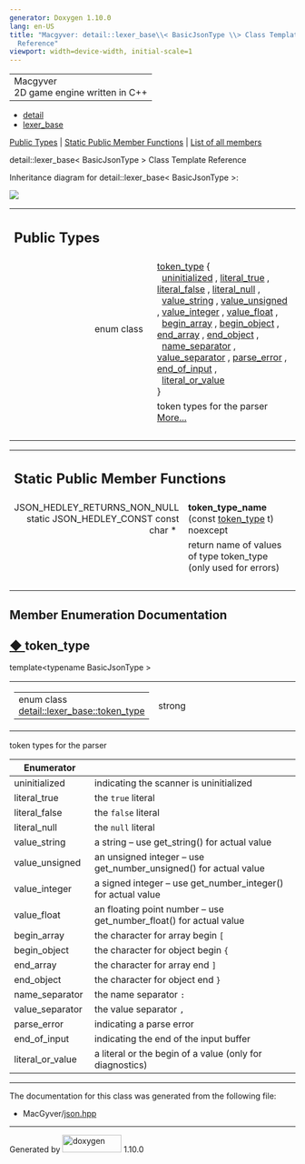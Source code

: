 ```yaml
---
generator: Doxygen 1.10.0
lang: en-US
title: "Macgyver: detail::lexer_base\\< BasicJsonType \\> Class Template
  Reference"
viewport: width=device-width, initial-scale=1
---
```


<div id="top">

<div id="titlearea">

<table data-cellspacing="0" data-cellpadding="0">
<colgroup>
<col style="width: 100%" />
</colgroup>
<tbody>
<tr id="projectrow" class="odd">
<td id="projectalign"><div id="projectname">
Macgyver
</div>
<div id="projectbrief">
2D game engine written in C++
</div></td>
</tr>
</tbody>
</table>

</div>

<div id="main-nav">

</div>

<div id="nav-path" class="navpath">

- <a href="namespacedetail.html" class="el">detail</a>
- <a href="classdetail_1_1lexer__base.html" class="el">lexer_base</a>

</div>

</div>

<div class="header">

<div class="summary">

[Public Types](#pub-types) \| [Static Public Member
Functions](#pub-static-methods) \| [List of all
members](classdetail_1_1lexer__base-members.html)

</div>

<div class="headertitle">

<div class="title">

detail::lexer_base\< BasicJsonType \> Class Template Reference

</div>

</div>

</div>

<div class="contents">

<div class="dynheader">

Inheritance diagram for detail::lexer_base\< BasicJsonType \>:

</div>

<div class="dyncontent">

<div class="center">

<img src="classdetail_1_1lexer__base.png"
usemap="#detail::lexer_5Fbase_3C_20BasicJsonType_20_3E_map" />

</div>

</div>

<table class="memberdecls">
<colgroup>
<col style="width: 50%" />
<col style="width: 50%" />
</colgroup>
<tbody>
<tr class="odd heading">
<td colspan="2"><h2 id="public-types" class="groupheader"><span
id="pub-types"></span> Public Types</h2></td>
</tr>
<tr id="r_add65fa7a85aa15052963809fbcc04540"
class="even memitem:add65fa7a85aa15052963809fbcc04540">
<td class="memItemLeft" style="text-align: right;"
data-valign="top">enum class  </td>
<td class="memItemRight" data-valign="bottom"><a
href="#add65fa7a85aa15052963809fbcc04540" class="el">token_type</a>
{<br />
  <a
href="#add65fa7a85aa15052963809fbcc04540a42dd1a73d072bb6bf3f494f22b15db8e"
class="el">uninitialized</a> , <a
href="#add65fa7a85aa15052963809fbcc04540a85cc1a37b0aaa52de40e72f0ed4e0c0d"
class="el">literal_true</a> , <a
href="#add65fa7a85aa15052963809fbcc04540afab1694b1b3937a079f4625fe0b6108b"
class="el">literal_false</a> , <a
href="#add65fa7a85aa15052963809fbcc04540ab7ae4c0e46d86f884677768160b26e9e"
class="el">literal_null</a> ,<br />
  <a
href="#add65fa7a85aa15052963809fbcc04540a2b490e8bf366b4cbe3ebd99b26ce15ce"
class="el">value_string</a> , <a
href="#add65fa7a85aa15052963809fbcc04540aaf1f040fcd2f674d2e5893d7a731078f"
class="el">value_unsigned</a> , <a
href="#add65fa7a85aa15052963809fbcc04540a5064b6655d88a50ae16665cf7751c0ee"
class="el">value_integer</a> , <a
href="#add65fa7a85aa15052963809fbcc04540a0d2671a6f81efb91e77f6ac3bdb11443"
class="el">value_float</a> ,<br />
  <a
href="#add65fa7a85aa15052963809fbcc04540a16c226b4425b68560fea322b46dabe01"
class="el">begin_array</a> , <a
href="#add65fa7a85aa15052963809fbcc04540a9a9ffd53b6869d4eca271b1ed5b57fe8"
class="el">begin_object</a> , <a
href="#add65fa7a85aa15052963809fbcc04540a2f3e68e7f111a1e5c7728742b3ca2b7f"
class="el">end_array</a> , <a
href="#add65fa7a85aa15052963809fbcc04540a7d5b4427866814de4d8f132721d59c87"
class="el">end_object</a> ,<br />
  <a
href="#add65fa7a85aa15052963809fbcc04540acc3c64f8ae08c00de1b33f19a4d2913a"
class="el">name_separator</a> , <a
href="#add65fa7a85aa15052963809fbcc04540a745373036100d7392ad62c617cab59af"
class="el">value_separator</a> , <a
href="#add65fa7a85aa15052963809fbcc04540a456e19aeafa334241c7ff3f589547f9d"
class="el">parse_error</a> , <a
href="#add65fa7a85aa15052963809fbcc04540aca11f56dd477c09e06583dbdcda0985f"
class="el">end_of_input</a> ,<br />
  <a
href="#add65fa7a85aa15052963809fbcc04540ad2a8e6f6721cccec0b466301dd9495a5"
class="el">literal_or_value</a><br />
}</td>
</tr>
<tr class="odd memdesc:add65fa7a85aa15052963809fbcc04540">
<td class="mdescLeft"> </td>
<td class="mdescRight">token types for the parser <a
href="#add65fa7a85aa15052963809fbcc04540">More...</a><br />
</td>
</tr>
<tr class="even separator:add65fa7a85aa15052963809fbcc04540">
<td colspan="2" class="memSeparator"> </td>
</tr>
</tbody>
</table>

<table class="memberdecls">
<colgroup>
<col style="width: 50%" />
<col style="width: 50%" />
</colgroup>
<tbody>
<tr class="odd heading">
<td colspan="2"><h2 id="static-public-member-functions"
class="groupheader"><span id="pub-static-methods"></span> Static Public
Member Functions</h2></td>
</tr>
<tr id="r_aadef66e89ad828e5f69479c85887fa6d"
class="even memitem:aadef66e89ad828e5f69479c85887fa6d">
<td class="memItemLeft" style="text-align: right;"
data-valign="top"><span id="aadef66e89ad828e5f69479c85887fa6d"></span>
JSON_HEDLEY_RETURNS_NON_NULL static JSON_HEDLEY_CONST const char * </td>
<td class="memItemRight"
data-valign="bottom"><strong>token_type_name</strong> (const <a
href="#add65fa7a85aa15052963809fbcc04540" class="el">token_type</a> t)
noexcept</td>
</tr>
<tr class="odd memdesc:aadef66e89ad828e5f69479c85887fa6d">
<td class="mdescLeft"> </td>
<td class="mdescRight">return name of values of type token_type (only
used for errors)<br />
</td>
</tr>
<tr class="even separator:aadef66e89ad828e5f69479c85887fa6d">
<td colspan="2" class="memSeparator"> </td>
</tr>
</tbody>
</table>

## Member Enumeration Documentation

<span id="add65fa7a85aa15052963809fbcc04540"></span>

## <span class="permalink">[◆ ](#add65fa7a85aa15052963809fbcc04540)</span>token_type

<div class="memitem">

<div class="memproto">

<div class="memtemplate">

template\<typename BasicJsonType \>

</div>

<table class="mlabels">
<colgroup>
<col style="width: 50%" />
<col style="width: 50%" />
</colgroup>
<tbody>
<tr class="odd">
<td class="mlabels-left"><table class="memname">
<tbody>
<tr class="odd">
<td class="memname">enum class <a
href="#add65fa7a85aa15052963809fbcc04540"
class="el">detail::lexer_base::token_type</a></td>
</tr>
</tbody>
</table></td>
<td class="mlabels-right"><span class="mlabels"><span
class="mlabel">strong</span></span></td>
</tr>
</tbody>
</table>

</div>

<div class="memdoc">

token types for the parser

| Enumerator                                                                                             |                                                                    |
|--------------------------------------------------------------------------------------------------------|--------------------------------------------------------------------|
| <span id="add65fa7a85aa15052963809fbcc04540a42dd1a73d072bb6bf3f494f22b15db8e"></span>uninitialized     | indicating the scanner is uninitialized                            |
| <span id="add65fa7a85aa15052963809fbcc04540a85cc1a37b0aaa52de40e72f0ed4e0c0d"></span>literal_true      | the `true` literal                                                 |
| <span id="add65fa7a85aa15052963809fbcc04540afab1694b1b3937a079f4625fe0b6108b"></span>literal_false     | the `false` literal                                                |
| <span id="add65fa7a85aa15052963809fbcc04540ab7ae4c0e46d86f884677768160b26e9e"></span>literal_null      | the `null` literal                                                 |
| <span id="add65fa7a85aa15052963809fbcc04540a2b490e8bf366b4cbe3ebd99b26ce15ce"></span>value_string      | a string – use get_string() for actual value                       |
| <span id="add65fa7a85aa15052963809fbcc04540aaf1f040fcd2f674d2e5893d7a731078f"></span>value_unsigned    | an unsigned integer – use get_number_unsigned() for actual value   |
| <span id="add65fa7a85aa15052963809fbcc04540a5064b6655d88a50ae16665cf7751c0ee"></span>value_integer     | a signed integer – use get_number_integer() for actual value       |
| <span id="add65fa7a85aa15052963809fbcc04540a0d2671a6f81efb91e77f6ac3bdb11443"></span>value_float       | an floating point number – use get_number_float() for actual value |
| <span id="add65fa7a85aa15052963809fbcc04540a16c226b4425b68560fea322b46dabe01"></span>begin_array       | the character for array begin `[`                                  |
| <span id="add65fa7a85aa15052963809fbcc04540a9a9ffd53b6869d4eca271b1ed5b57fe8"></span>begin_object      | the character for object begin `{`                                 |
| <span id="add65fa7a85aa15052963809fbcc04540a2f3e68e7f111a1e5c7728742b3ca2b7f"></span>end_array         | the character for array end `]`                                    |
| <span id="add65fa7a85aa15052963809fbcc04540a7d5b4427866814de4d8f132721d59c87"></span>end_object        | the character for object end `}`                                   |
| <span id="add65fa7a85aa15052963809fbcc04540acc3c64f8ae08c00de1b33f19a4d2913a"></span>name_separator    | the name separator `:`                                             |
| <span id="add65fa7a85aa15052963809fbcc04540a745373036100d7392ad62c617cab59af"></span>value_separator   | the value separator `,`                                            |
| <span id="add65fa7a85aa15052963809fbcc04540a456e19aeafa334241c7ff3f589547f9d"></span>parse_error       | indicating a parse error                                           |
| <span id="add65fa7a85aa15052963809fbcc04540aca11f56dd477c09e06583dbdcda0985f"></span>end_of_input      | indicating the end of the input buffer                             |
| <span id="add65fa7a85aa15052963809fbcc04540ad2a8e6f6721cccec0b466301dd9495a5"></span>literal_or_value  | a literal or the begin of a value (only for diagnostics)           |

</div>

</div>

------------------------------------------------------------------------

The documentation for this class was generated from the following file:

- MacGyver/<a href="json_8hpp_source.html" class="el">json.hpp</a>

</div>

------------------------------------------------------------------------

<span class="small">Generated
by [<img src="doxygen.svg" class="footer" width="104" height="31"
alt="doxygen" />](https://www.doxygen.org/index.html) 1.10.0</span>
